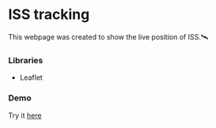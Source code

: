 # ISS tracking
This webpage was created to show the live position of ISS.🛰️

### Libraries
<ul>
  <li>Leaflet
</ul>

### Demo
Try it <a href="https://chiara2804.github.io/ISS-tracking/">here</a>
